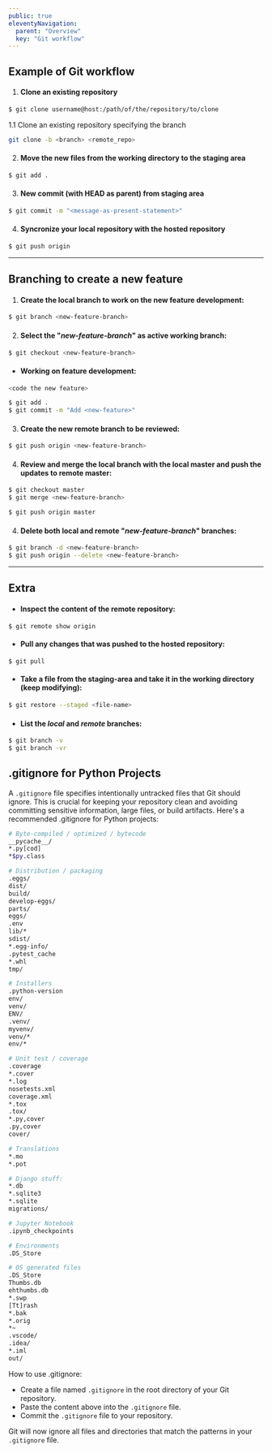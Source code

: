 ```yaml
---
public: true
eleventyNavigation:
  parent: "Overview"
  key: "Git workflow"
---
```


## Example of Git workflow

1. #### Clone an existing repository

```bash
$ git clone username@host:/path/of/the/repository/to/clone
```
1.1 Clone an existing repository specifying the branch
```bash
git clone -b <branch> <remote_repo>
```
2. #### Move the new files from the working directory to the staging area

```bash
$ git add .
```

3. #### New commit (with HEAD as parent) from staging area

```bash
$ git commit -m "<message-as-present-statement>"
```

4. #### Syncronize your local repository with the hosted repository

```bash
$ git push origin
```

---

## Branching to create a new feature

1. #### Create the **local branch** to work on the new feature development:

```bash
$ git branch <new-feature-branch>
```

2. #### Select the "_new-feature-branch_" as active working branch:

```bash
$ git checkout <new-feature-branch>
```

- #### Working on feature development:

```bash
<code the new feature>

$ git add .
$ git commit -m "Add <new-feature>"
```

3. #### Create the new **remote branch** to be reviewed:

```bash
$ git push origin <new-feature-branch>
```

4. #### Review and merge the local branch with the local master and push the updates to remote master:

```bash
$ git checkout master
$ git merge <new-feature-branch>

$ git push origin master

```

4. #### Delete both local and remote "_new-feature-branch_" branches:

```bash
$ git branch -d <new-feature-branch>
$ git push origin --delete <new-feature-branch>
```

---

## Extra

- #### Inspect the content of the remote repository:

```
$ git remote show origin
```

- #### Pull any changes that was pushed to the hosted repository:

```
$ git pull
```

- #### Take a file from the staging-area and take it in the working directory (keep modifying):

```bash
$ git restore --staged <file-name>
```

- #### List the _local_ and _remote_ branches:

```bash
$ git branch -v
$ git branch -vr
```

## .gitignore for Python Projects

A `.gitignore` file specifies intentionally untracked files that Git should ignore. This is crucial for keeping your repository clean and avoiding committing sensitive information, large files, or build artifacts. Here's a recommended .gitignore for Python projects:

```bash
# Byte-compiled / optimized / bytecode
__pycache__/
*.py[cod]
*$py.class

# Distribution / packaging
.eggs/
dist/
build/
develop-eggs/
parts/
eggs/
.env
lib/*
sdist/
*.egg-info/
.pytest_cache
*.whl
tmp/

# Installers
.python-version
env/
venv/
ENV/
.venv/
myvenv/
venv/*
env/*

# Unit test / coverage
.coverage
*.cover
*.log
nosetests.xml
coverage.xml
*.tox
.tox/
*.py,cover
.py,cover
cover/

# Translations
*.mo
*.pot

# Django stuff:
*.db
*.sqlite3
*.sqlite
migrations/

# Jupyter Notebook
.ipynb_checkpoints

# Environments
.DS_Store

# OS generated files
.DS_Store
Thumbs.db
ehthumbs.db
*.swp
[Tt]rash
*.bak
*.orig
*~
.vscode/
.idea/
*.iml
out/
```
How to use .gitignore:

 - Create a file named `.gitignore` in the root directory of your Git repository.
 - Paste the content above into the `.gitignore` file.
 - Commit the `.gitignore` file to your repository.

Git will now ignore all files and directories that match the patterns in your `.gitignore` file.
